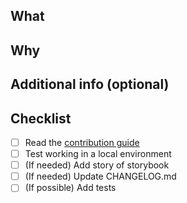 <!-- ℹ お読みください / README
PRありがとうございます！ PRを作成する前に、コントリビューションガイドをご確認ください:
Thank you for your PR! Before creating a PR, please check the contribution guide:
https://github.com/misskey-dev/misskey/blob/develop/CONTRIBUTING.md
-->

## What

<!-- このPRで何をしたのか？ どう変わるのか？ -->
<!-- What did you do with this PR? How will it change things? -->

## Why

<!-- なぜそうするのか？ どういう意図なのか？ 何が困っているのか？ -->
<!-- Why do you do it? What are your intentions? What is the problem? -->

## Additional info (optional)

<!-- テスト観点など -->
<!-- Test perspective, etc -->

## Checklist

- [ ] Read the [contribution guide](https://github.com/misskey-dev/misskey/blob/develop/CONTRIBUTING.md)
- [ ] Test working in a local environment
- [ ] (If needed) Add story of storybook
- [ ] (If needed) Update CHANGELOG.md
- [ ] (If possible) Add tests
